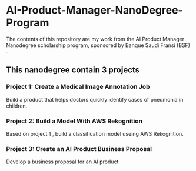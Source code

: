 # AI-Product-Manager-NanoDegree-Program
The contents of this repository are my work from the AI Product Manager Nanodegree scholarship program, sponsored by Banque Saudi Fransi (BSF) .
## This nanodegree contain 3 projects
### Project 1: Create a Medical Image Annotation Job
Build a product that helps doctors quickly identify cases of pneumonia in children.
### Project 2: Build a Model With AWS Rekognition
Based on project 1 , build a classification model useing AWS Rekognition.
### Project 3: Create an AI Product Business Proposal
Develop a business proposal for an AI product
